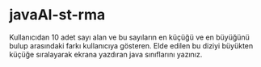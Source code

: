 # javaAl-st-rma
Kullanıcıdan 10 adet sayı alan ve bu sayıların en küçüğü ve en büyüğünü bulup arasındaki farkı kullanıcıya gösteren. Elde edilen bu diziyi büyükten küçüğe sıralayarak ekrana yazdıran java sınıflarını yazınız.
